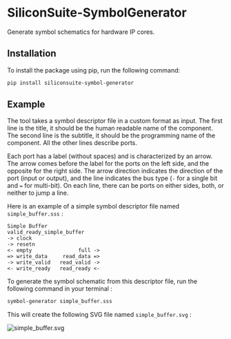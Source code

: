 # SiliconSuite-SymbolGenerator

Generate symbol schematics for hardware IP cores.

## Installation

To install the package using pip, run the following command:

```bash
pip install siliconsuite-symbol-generator
```

## Example

The tool takes a symbol descriptor file in a custom format as input. The first line is the title, it should be the human readable name of the component. The second line is the subtitle, it should be the programming name of the component. All the other lines describe ports.

Each port has a label (without spaces) and is characterized by an arrow. The arrow comes before the label for the ports on the left side, and the opposite for the right side. The arrow direction indicates the direction of the port (input or output), and the line indicates the bus type (`-` for a single bit and `=` for multi-bit). On each line, there can be ports on either sides, both, or neither to jump a line.

Here is an example of a simple symbol descriptor file named `simple_buffer.sss` :

```sss
Simple Buffer
valid_ready_simple_buffer
-> clock
-> resetn
<- empty               full ->
=> write_data     read_data =>
-> write_valid   read_valid ->
<- write_ready   read_ready <-
```

To generate the symbol schematic from this descriptor file, run the following command in your terminal :

```bash
symbol-generator simple_buffer.sss
```

This will create the following SVG file named `simple_buffer.svg` :

![simple_buffer.svg](example/simple_buffer.svg)
